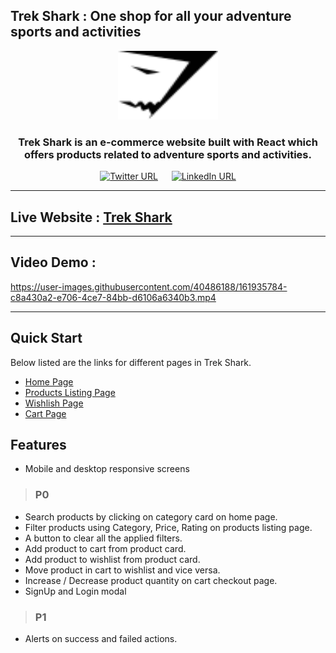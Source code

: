 ## Trek Shark : One shop for all your adventure sports and activities

<div align="center">
  <img alt="trekshark_logo" src="./src/assets/images/logo/logo.svg" height="110px" width="160px" />
  <h3>Trek Shark is an e-commerce website built with React which offers products related to adventure sports and activities.</h3>

[![Twitter URL](https://img.shields.io/twitter/url/https/twitter.com/abhi__tanwar.svg?style=social&label=Follow%20%40abhi__tanwar)](https://twitter.com/abhi__tanwar)
&emsp;
[![LinkedIn URL](https://img.shields.io/badge/LinkedIn-0077B5?style=social&logo=linkedin&logoColor=blue&label=Follow%20%40abhishek)](https://www.linkedin.com/in/abhishek-tanwar-954a6b169/)

</div>

---

## Live Website : [Trek Shark](https://trekshark.netlify.app/)

---

## Video Demo : 

https://user-images.githubusercontent.com/40486188/161935784-c8a430a2-e706-4ce7-84bb-d6106a6340b3.mp4


---

## Quick Start

Below listed are the links for different pages in Trek Shark.

- [Home Page](https://trekshark.netlify.app/)
- [Products Listing Page](https://trekshark.netlify.app/products)
- [Wishlish Page](https://trekshark.netlify.app/wishlist)
- [Cart Page](https://trekshark.netlify.app/cart)

## Features

- Mobile and desktop responsive screens

>### P0

- Search products by clicking on category card on home page.
- Filter products using Category, Price, Rating on products listing page.
- A button to clear all the applied filters.
- Add product to cart from product card.
- Add product to wishlist from product card.
- Move product in cart to wishlist and vice versa.
- Increase / Decrease product quantity on cart checkout page.
- SignUp and Login modal

>### P1
- Alerts on success and failed actions.
